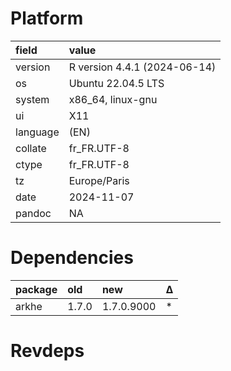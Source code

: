 # Platform

|field    |value                        |
|:--------|:----------------------------|
|version  |R version 4.4.1 (2024-06-14) |
|os       |Ubuntu 22.04.5 LTS           |
|system   |x86_64, linux-gnu            |
|ui       |X11                          |
|language |(EN)                         |
|collate  |fr_FR.UTF-8                  |
|ctype    |fr_FR.UTF-8                  |
|tz       |Europe/Paris                 |
|date     |2024-11-07                   |
|pandoc   |NA                           |

# Dependencies

|package |old   |new        |Δ  |
|:-------|:-----|:----------|:--|
|arkhe   |1.7.0 |1.7.0.9000 |*  |

# Revdeps

